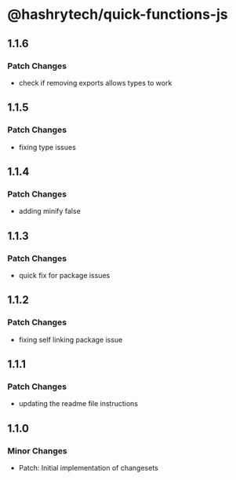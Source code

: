 # @hashrytech/quick-functions-js

## 1.1.6

### Patch Changes

- check if removing exports allows types to work

## 1.1.5

### Patch Changes

- fixing type issues

## 1.1.4

### Patch Changes

- adding minify false

## 1.1.3

### Patch Changes

- quick fix for package issues

## 1.1.2

### Patch Changes

- fixing self linking package issue

## 1.1.1

### Patch Changes

- updating the readme file instructions

## 1.1.0

### Minor Changes

- Patch: Initial implementation of changesets
